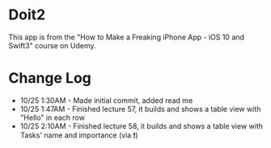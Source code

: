 # Doit2

This app is from the "How to Make a Freaking iPhone App - iOS 10 and Swift3" course on Udemy.  


# Change Log

- 10/25 1:30AM - Made initial commit, added read me
- 10/25 1:47AM - Finished lecture 57, it builds and shows a table view with "Hello" in each row
- 10/25 2:10AM - Finished lecture 58, it builds and shows a table view with Tasks' name and importance (via ❗️)
